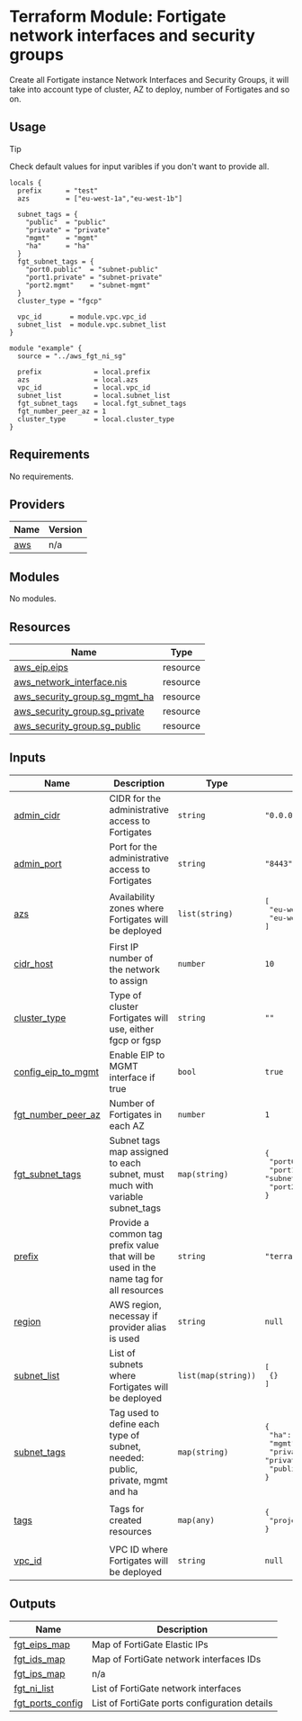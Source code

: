 # Terraform Module: Fortigate network interfaces and security groups

Create all Fortigate instance Network Interfaces and Security Groups, it will take into account type of cluster, AZ to deploy, number of Fortigates and so on. 

## Usage

> [!TIP]
> Check default values for input varibles if you don't want to provide all.

```hcl
locals {
  prefix      = "test"
  azs         = ["eu-west-1a","eu-west-1b"]

  subnet_tags = {
    "public"  = "public"
    "private" = "private"
    "mgmt"    = "mgmt"
    "ha"      = "ha"
  }
  fgt_subnet_tags = {
    "port0.public"  = "subnet-public"
    "port1.private" = "subnet-private"
    "port2.mgmt"    = "subnet-mgmt"
  }
  cluster_type = "fgcp" 

  vpc_id       = module.vpc.vpc_id
  subnet_list  = module.vpc.subnet_list
}

module "example" {
  source = "../aws_fgt_ni_sg"

  prefix             = local.prefix
  azs                = local.azs
  vpc_id             = local.vpc_id
  subnet_list        = local.subnet_list
  fgt_subnet_tags    = local.fgt_subnet_tags     
  fgt_number_peer_az = 1
  cluster_type       = local.cluster_type
}
```

<!-- BEGIN_TF_DOCS -->
## Requirements

No requirements.

## Providers

| Name | Version |
|------|---------|
| <a name="provider_aws"></a> [aws](#provider\_aws) | n/a |

## Modules

No modules.

## Resources

| Name | Type |
|------|------|
| [aws_eip.eips](https://registry.terraform.io/providers/hashicorp/aws/latest/docs/resources/eip) | resource |
| [aws_network_interface.nis](https://registry.terraform.io/providers/hashicorp/aws/latest/docs/resources/network_interface) | resource |
| [aws_security_group.sg_mgmt_ha](https://registry.terraform.io/providers/hashicorp/aws/latest/docs/resources/security_group) | resource |
| [aws_security_group.sg_private](https://registry.terraform.io/providers/hashicorp/aws/latest/docs/resources/security_group) | resource |
| [aws_security_group.sg_public](https://registry.terraform.io/providers/hashicorp/aws/latest/docs/resources/security_group) | resource |

## Inputs

| Name | Description | Type | Default | Required |
|------|-------------|------|---------|:--------:|
| <a name="input_admin_cidr"></a> [admin\_cidr](#input\_admin\_cidr) | CIDR for the administrative access to Fortigates | `string` | `"0.0.0.0/0"` | no |
| <a name="input_admin_port"></a> [admin\_port](#input\_admin\_port) | Port for the administrative access to Fortigates | `string` | `"8443"` | no |
| <a name="input_azs"></a> [azs](#input\_azs) | Availability zones where Fortigates will be deployed | `list(string)` | <pre>[<br>  "eu-west-1a",<br>  "eu-west-1c"<br>]</pre> | no |
| <a name="input_cidr_host"></a> [cidr\_host](#input\_cidr\_host) | First IP number of the network to assign | `number` | `10` | no |
| <a name="input_cluster_type"></a> [cluster\_type](#input\_cluster\_type) | Type of cluster Fortigates will use, either fgcp or fgsp | `string` | `""` | no |
| <a name="input_config_eip_to_mgmt"></a> [config\_eip\_to\_mgmt](#input\_config\_eip\_to\_mgmt) | Enable EIP to MGMT interface if true | `bool` | `true` | no |
| <a name="input_fgt_number_peer_az"></a> [fgt\_number\_peer\_az](#input\_fgt\_number\_peer\_az) | Number of Fortigates in each AZ | `number` | `1` | no |
| <a name="input_fgt_subnet_tags"></a> [fgt\_subnet\_tags](#input\_fgt\_subnet\_tags) | Subnet tags map assigned to each subnet, must much with variable subnet\_tags | `map(string)` | <pre>{<br>  "port0.public": "subnet-public",<br>  "port1.private": "subnet-private",<br>  "port2.mgmt": "subnet-mgmt"<br>}</pre> | no |
| <a name="input_prefix"></a> [prefix](#input\_prefix) | Provide a common tag prefix value that will be used in the name tag for all resources | `string` | `"terraform"` | no |
| <a name="input_region"></a> [region](#input\_region) | AWS region, necessay if provider alias is used | `string` | `null` | no |
| <a name="input_subnet_list"></a> [subnet\_list](#input\_subnet\_list) | List of subnets where Fortigates will be deployed | `list(map(string))` | <pre>[<br>  {}<br>]</pre> | no |
| <a name="input_subnet_tags"></a> [subnet\_tags](#input\_subnet\_tags) | Tag used to define each type of subnet, needed: public, private, mgmt and ha | `map(string)` | <pre>{<br>  "ha": "ha-sync",<br>  "mgmt": "mgmt",<br>  "private": "private",<br>  "public": "public"<br>}</pre> | no |
| <a name="input_tags"></a> [tags](#input\_tags) | Tags for created resources | `map(any)` | <pre>{<br>  "project": "terraform"<br>}</pre> | no |
| <a name="input_vpc_id"></a> [vpc\_id](#input\_vpc\_id) | VPC ID where Fortigates will be deployed | `string` | `null` | no |

## Outputs

| Name | Description |
|------|-------------|
| <a name="output_fgt_eips_map"></a> [fgt\_eips\_map](#output\_fgt\_eips\_map) | Map of FortiGate Elastic IPs |
| <a name="output_fgt_ids_map"></a> [fgt\_ids\_map](#output\_fgt\_ids\_map) | Map of FortiGate network interfaces IDs |
| <a name="output_fgt_ips_map"></a> [fgt\_ips\_map](#output\_fgt\_ips\_map) | n/a |
| <a name="output_fgt_ni_list"></a> [fgt\_ni\_list](#output\_fgt\_ni\_list) | List of FortiGate network interfaces |
| <a name="output_fgt_ports_config"></a> [fgt\_ports\_config](#output\_fgt\_ports\_config) | List of FortiGate ports configuration details |
<!-- END_TF_DOCS -->
